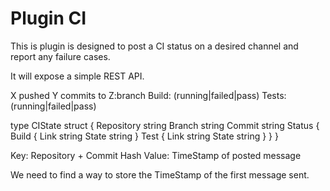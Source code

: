 # Plugin CI

This is plugin is designed to post a CI status on a desired channel and report any failure cases.

It will expose a simple REST API.


X pushed Y commits to Z:branch
Build: (running|failed|pass)
Tests: (running|failed|pass)

type CIState struct {
    Repository string
    Branch string
    Commit string
    Status {
        Build {
            Link string
            State string
        }
        Test {
            Link string
            State string
        }
    }
}


Key: Repository + Commit Hash
Value: TimeStamp of posted message

We need to find a way to store the TimeStamp of the first message sent.
